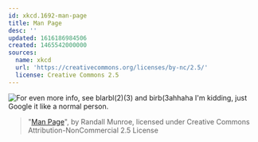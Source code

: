 ```yaml
---
id: xkcd.1692-man-page
title: Man Page
desc: ''
updated: 1616186984506
created: 1465542000000
sources:
  name: xkcd
  url: 'https://creativecommons.org/licenses/by-nc/2.5/'
  license: Creative Commons 2.5
---
```

![For even more info, see blarbl(2)(3) and birb(3ahhaha I'm kidding, just Google it like a normal person.](https://imgs.xkcd.com/comics/man_page.png)
> "[Man Page](https://xkcd.com/1692/)", by Randall Munroe, licensed under Creative Commons Attribution-NonCommercial 2.5 License
